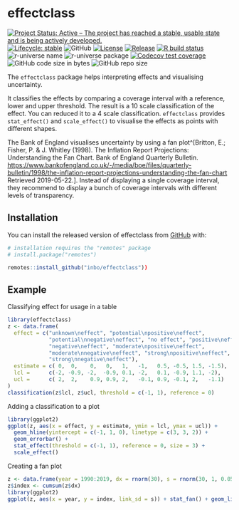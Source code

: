 # effectclass

<!-- badges: start -->
[![Project Status: Active – The project has reached a stable, usable state and is being actively developed.](https://www.repostatus.org/badges/latest/active.svg)](https://www.repostatus.org/#active)
[![Lifecycle: stable](https://lifecycle.r-lib.org/articles/figures/lifecycle-stable.svg)](https://lifecycle.r-lib.org/articles/stages.html#stable)
![GitHub](https://img.shields.io/github/license/inbo/effectclass)
[![License](https://img.shields.io/badge/license-GPL--3-blue.svg?style=flat)](https://www.gnu.org/licenses/gpl-3.0.html)
[![Release](https://img.shields.io/github/release/inbo/effectclass.svg)](https://github.com/inbo/effectclass/releases)
[![R build status](https://github.com/inbo/effectclass/workflows/check%20package%20on%20main/badge.svg)](https://github.com/inbo/effectclass/actions)
![r-universe name](https://inbo.r-universe.dev/badges/:name?color=c04384)
![r-universe package](https://inbo.r-universe.dev/badges/effectclass)
[![Codecov test coverage](https://codecov.io/gh/inbo/effectclass/branch/main/graph/badge.svg)](https://app.codecov.io/gh/inbo/effectclass?branch=main)
![GitHub code size in bytes](https://img.shields.io/github/languages/code-size/inbo/effectclass.svg)
![GitHub repo size](https://img.shields.io/github/repo-size/inbo/effectclass.svg)
<!-- badges: end -->

The `effectclass` package helps interpreting effects and visualising uncertainty. 

It classifies the effects by comparing a coverage interval with a reference, lower and upper threshold. The result is a 10 scale classification of the effect. You can reduced it to a 4 scale classification. `effectclass` provides `stat_effect()` and `scale_effect()` to visualise the effects as points with different shapes.

The Bank of England visualises uncertainty by using a fan plot^[Britton, E.; Fisher, P. & J. Whitley (1998). The Inflation Report Projections: Understanding the Fan Chart. Bank of England Quarterly Bulletin. https://www.bankofengland.co.uk/-/media/boe/files/quarterly-bulletin/1998/the-inflation-report-projections-understanding-the-fan-chart Retrieved 2019-05-22.]. Instead of displaying a single coverage interval, they recommend to display a bunch of coverage intervals with different levels of transparency.

## Installation

You can install the released version of effectclass from [GitHub](https://github.com/inbo/effectclass) with:

``` r
# installation requires the "remotes" package
# install.package("remotes")

remotes::install_github("inbo/effectclass"))
```

## Example

Classifying effect for usage in a table

``` r
library(effectclass)
z <- data.frame(
  effect = c("unknown\neffect", "potential\npositive\neffect",
             "potential\nnegative\neffect", "no effect", "positive\neffect",
             "negative\neffect", "moderate\npositive\neffect",
             "moderate\nnegative\neffect", "strong\npositive\neffect",
             "strong\nnegative\neffect"),
  estimate = c( 0,  0,    0,   0,   1,   -1,   0.5, -0.5, 1.5, -1.5),
  lcl =      c(-2, -0.9, -2,  -0.9, 0.1, -2,   0.1, -0.9, 1.1, -2),
  ucl =      c( 2,  2,    0.9, 0.9, 2,   -0.1, 0.9, -0.1, 2,   -1.1)
)
classification(z$lcl, z$ucl, threshold = c(-1, 1), reference = 0)
```

Adding a classification to a plot

``` r
library(ggplot2)
ggplot(z, aes(x = effect, y = estimate, ymin = lcl, ymax = ucl)) +
  geom_hline(yintercept = c(-1, 1, 0), linetype = c(3, 3, 2)) +
  geom_errorbar() +
  stat_effect(threshold = c(-1, 1), reference = 0, size = 3) +
  scale_effect()
```

Creating a fan plot

``` r
z <- data.frame(year = 1990:2019, dx = rnorm(30), s = rnorm(30, 1, 0.05))
z$index <- cumsum(z$dx)
library(ggplot2)
ggplot(z, aes(x = year, y = index, link_sd = s)) + stat_fan() + geom_line()
```
